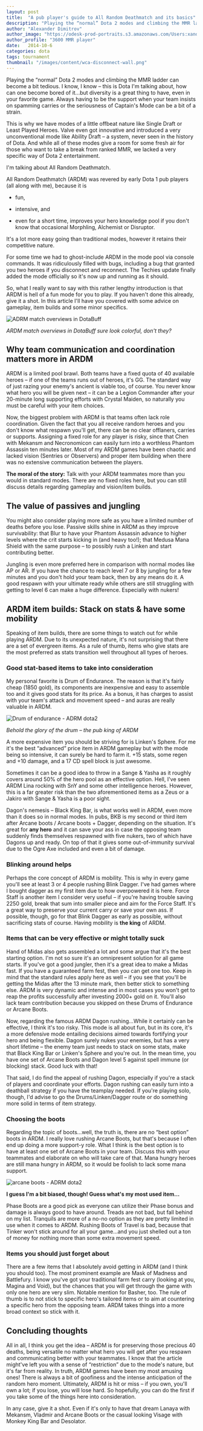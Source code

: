 ```yaml
---
layout: post
title:  "A pub player's guide to All Random Deathmatch and its basics"
description: "Playing the “normal” Dota 2 modes and climbing the MMR ladder can become a bit tedious. I know, I know – this is Dota I'm talking about, how can one become bored of it...but diversity is a great thing to have, even in your favorite game."
author: "Alexander Dimitrov"
author_image: "https://odesk-prod-portraits.s3.amazonaws.com/Users:xanderdi:PortraitUrl_100?AWSAccessKeyId=1XVAX3FNQZAFC9GJCFR2&Expires=2147483647&Signature=H1JpjAmGNcCnRphLdBmJLwkIhfk%3D&1412137708"
author_profile: "3600 MMR player"
date:   2014-10-6 
categories: dota
tags: tournament
thumbnail: "/images/content/wca-disconnect-wall.png"
---
```


Playing the “normal” Dota 2 modes and climbing the MMR ladder can become a bit tedious. I know, I know – this is Dota I'm talking about, how can one become bored of it...but diversity is a great thing to have, even in your favorite game. Always having to be the support when your team insists on spamming carries or the seriousness of Captain's Mode can be a bit of a strain.

This is why we have modes of a little offbeat nature like Single Draft or Least Played Heroes. Valve even got innovative and introduced a very unconventional mode like Ability Draft – a system, never seen in the history of Dota. And while all of these modes give a room for some fresh air for those who want to take a break from ranked MMR, we lacked a very specific way of Dota 2 entertainment.

I'm talking about All Random Deathmatch.

All Random Deathmatch (ARDM) was revered by early Dota 1 pub players (all along with me), because it is 

* fun, 

* intensive, and 

* even for a short time, improves your hero knowledge pool if you don't know that occasional Morphling, Alchemist or Disruptor. 

It's a lot more easy going than traditional modes, however it retains their competitive nature.

For some time we had to ghost-include ARDM in the mode pool via console commands. It was ridiculously filled with bugs, including a bug that granted you two heroes if you disconnect and reconnect. The Techies update finally added the mode officially so it's now up and running as it should.

So, what I really want to say with this rather lengthy introduction is that ARDM is hell of a fun mode for you to play. If you haven't done this already, give it a shot. In this article I'll have you covered with some advice on gameplay, item builds and some minor specifics.

![ADRM match overviews in DotaBuff](/images/content/dota-random-deathmatch.png)

*ARDM match overviews in DotaBuff sure look colorful, don't they?*

## Why team communication and coordination matters more in ARDM

ARDM is a limited pool brawl. Both teams have a fixed quota of 40 available heroes – if one of the teams runs out of heroes, it's GG. The standard way of just razing your enemy's ancient is viable too, of course. You never know what hero you will be given next – it can be a Legion Commander after your 20-minute long supporting efforts with Crystal Maiden, so naturally you must be careful with your item choices.

Now, the biggest problem with ARDM is that teams often lack role coordination. Given the fact that you all receive random heroes and you don't know what respawn you'll get, there can be no clear offlaners, carries or supports. Assigning a fixed role for any player is risky, since that Chen with Mekansm and Necronomicon can easily turn into a worthless Phantom Assassin ten minutes later. Most of my ARDM games have been chaotic and lacked vision (Sentries or Observers) and proper item building when there was no extensive communication between the players.

**The moral of the story:** Talk with your ARDM teammates more than you would in standard modes. There are no fixed roles here, but you can still discuss details regarding gameplay and vision/item builds.

## The value of passives and jungling

You might also consider playing more safe as you have a limited number of deaths before you lose. Passive skills shine in ARDM as they improve survivability: that Blur to have your Phantom Assassin advance to higher levels where the crit starts kicking in (and heavy too!); that Medusa Mana Shield with the same purpose – to possibly rush a Linken and start contributing better.

Jungling is even more preferred here in comparison with normal modes like AP or AR. If you have the chance to reach level 7 or 8 by jungling for a few minutes and you don't hold your team back, then by any means do it. A good respawn with your ultimate ready while others are still struggling with getting to level 6 can make a huge difference. Especially with nukers!

## ARDM item builds: Stack on stats & have some mobility

Speaking of item builds, there are some things to watch out for while playing ARDM. Due to its unexpected nature, it's not surprising that there are a set of evergreen items. As a rule of thumb, items who give stats are the most preferred as stats transition well throughout all types of heroes.

### Good stat-based items to take into consideration

My personal favorite is Drum of Endurance. The reason is that it's fairly cheap (1850 gold), its components are inexpensive and easy to assemble too and it gives good stats for its price. As a bonus, it has charges to assist with your team's attack and movement speed – and auras are really valuable in ARDM.

![Drum of endurance - ADRM dota2](/images/content/dota-adrm-drum.png)

*Behold the glory of the drum – the pub king of ARDM*

A more expensive item you should be striving for is Linken's Sphere. For me it's the best “advanced” price item in ARDM gameplay but with the mode being so intensive, it can surely be hard to farm it. +15 stats, some regen and +10 damage, and a 17 CD spell block is just awesome.

Sometimes it can be a good idea to throw in a Sange & Yasha as it roughly covers around 50% of the hero pool as an effective option. Hell, I've seen ARDM Lina rocking with SnY and some other intelligence heroes. However, this is a far greater risk than the two aforementioned items as a Zeus or a Jakiro with Sange & Yasha is a poor sight.

Dagon's nemesis – Black King Bar, is what works well in ARDM, even more than it does so in normal modes. In pubs, BKB is my second or third item after Arcane boots / Arcane boots + Dagger, depending on the situation. It's great for **any hero** and it can save your ass in case the opposing team suddenly finds themselves respawned with five nukers, two of which have Dagons up and ready. On top of that it gives some out-of-immunity survival due to the Ogre Axe included and even a bit of damage.

### Blinking around helps

Perhaps the core concept of ARDM is mobility. This is why in every game you'll see at least 3 or 4 people rushing Blink Dagger. I've had games where I bought dagger as my first item due to how overpowered it is here. Force Staff is another item I consider very useful – if you're having trouble saving 2250 gold, break that sum into smaller piece and aim for the Force Staff. It's a great way to preserve your current carry or save your own ass. If possible, though, go for that Blink Dagger as early as possible, without sacrificing stats of course. Having mobility is **the king** of ARDM.

### Items that can be very effective or might totally suck

Hand of Midas also gets assembled a lot and some argue that it's the best starting option. I'm not so sure it's an omnipresent solution for all game starts. If you've got a good jungler, then it's a great idea to make a Midas fast. If you have a guaranteed farm fest, then you can get one too. Keep in mind that the standard rules apply here as well – if you see that you'll be getting the Midas after the 13 minute mark, then better stick to something else. ARDM is very dynamic and intense and in most cases you won't get to reap the profits successfully after investing 2000+ gold on it. You'll also lack team contribution because you skipped on these Drums of Endurance or Arcane Boots.

Now, regarding the famous ARDM Dagon rushing...While it certainly can be effective, I think it's too risky. This mode is all about fun, but in its core, it's a more defensive mode entailing decisions aimed towards fortifying your hero and being flexible. Dagon surely nukes your enemies, but has a very short lifetime – the enemy team just needs to stack on some stats, make that Black King Bar or Linken's Sphere and you're out. In the mean time, you have one set of Arcane Boots and Dagon level 5 against spell immune (or blocking) stack. Good luck with that!

That said, I do find the appeal of rushing Dagon, especially if you're a stack of players and coordinate your efforts. Dagon rushing can easily turn into a deathball strategy if you have the teamplay needed. If you're playing solo, though, I'd advise to go the Drums/Linken/Dagger route or do something more solid in terms of item strategy.

### Choosing the boots

Regarding the topic of boots...well, the truth is, there are no “best option” boots in ARDM. I really love rushing Arcane Boots, but that's because I often end up doing a more support-y role. What I think is the best option is to have at least one set of Arcane Boots in your team. Discuss this with your teammates and elaborate on who will take care of that. Mana hungry heroes are still mana hungry in ARDM, so it would be foolish to lack some mana support.

![arcane boots - ADRM dota2](/images/content/dota-arcane-boots.png)

**I guess I'm a bit biased, though! Guess what's my most used item...**

Phase Boots are a good pick as everyone can utilize their Phase bonus and damage is always good to have around. Treads are not bad, but fall behind on my list. Tranquils are more of a no-no option as they are pretty limited in use when it comes to ARDM. Rushing Boots of Travel is bad, because that Tinker won't stick around for all your game...and you just shelled out a ton of money for nothing more than some extra movement speed.

### Items you should just forget about

There are a few items that I absolutely avoid getting in ARDM (and I think you should too). The most prominent example are Mask of Madness and Battlefury. I know you've got your traditional farm fest carry (looking at you, Magina and Void), but the chances that you will get through the game with only one hero are very slim. Notable mention for Basher, too. The rule of thumb is to not stick to specific hero's tailored items or to aim at countering a specific hero from the opposing team. ARDM takes things into a more broad context so stick with it.

## Concluding thoughts

All in all, I think you get the idea – ARDM is for preserving those precious 40 deaths, being versatile no matter what hero you will get after you respawn and communicating better with your teammates. I know that the article might've left you with a sense of “restriction” due to the mode's nature, but it's far from reality. In truth, ARDM games have been my most amusing ones! There is always a bit of goofiness and the intense anticipation of the random hero moment. Ultimately, ARDM is hit or miss – if you own, you'll own a lot; if you lose, you will lose hard. So hopefully, you can do the first if you take some of the things here into consideration.

In any case, give it a shot. Even if it's only to have that dream Lanaya with Mekansm, Vladmir and Arcane Boots or the casual looking Visage with Monkey King Bar and Desolator.

